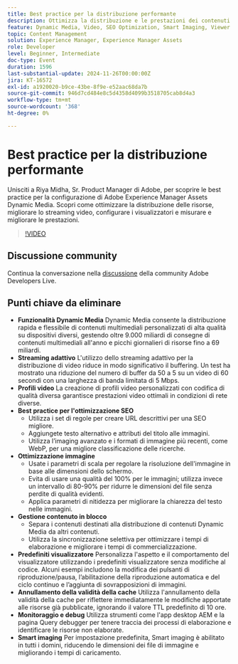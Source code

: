 ```yaml
---
title: Best practice per la distribuzione performante
description: Ottimizza la distribuzione e le prestazioni dei contenuti multimediali con Dynamic Media sfruttando lo streaming adattivo, i profili video personalizzati, le best practice SEO, l’ottimizzazione delle immagini, la gestione di contenuti in blocco, i predefiniti per visualizzatori, l’invalidamento della cache e l’imaging intelligente.
feature: Dynamic Media, Video, SEO Optimization, Smart Imaging, Viewer Presets, Best Practices
topic: Content Management
solution: Experience Manager, Experience Manager Assets
role: Developer
level: Beginner, Intermediate
doc-type: Event
duration: 1596
last-substantial-update: 2024-11-26T00:00:00Z
jira: KT-16572
exl-id: a1920020-b9ce-43be-8f9e-e52aac68da7b
source-git-commit: 946d7cd484e8c5d4358d4099b3518705cab8d4a3
workflow-type: tm+mt
source-wordcount: '368'
ht-degree: 0%

---
```


# Best practice per la distribuzione performante

Unisciti a Riya Midha, Sr. Product Manager di Adobe, per scoprire le best practice per la configurazione di Adobe Experience Manager Assets Dynamic Media. Scopri come ottimizzare la distribuzione delle risorse, migliorare lo streaming video, configurare i visualizzatori e misurare e migliorare le prestazioni.

>[!VIDEO](https://video.tv.adobe.com/v/3440425/?learn=on&enablevpops&captions=ita)

## Discussione community

Continua la conversazione nella [discussione](https://adobe.ly/3YGedpb) della community Adobe Developers Live.

## Punti chiave da eliminare

* **Funzionalità Dynamic Media** Dynamic Media consente la distribuzione rapida e flessibile di contenuti multimediali personalizzati di alta qualità su dispositivi diversi, gestendo oltre 9.000 miliardi di consegne di contenuti multimediali all&#39;anno e picchi giornalieri di risorse fino a 69 miliardi.
* **Streaming adattivo** L&#39;utilizzo dello streaming adattivo per la distribuzione di video riduce in modo significativo il buffering. Un test ha mostrato una riduzione del numero di buffer da 50 a 5 su un video di 60 secondi con una larghezza di banda limitata di 5 Mbps.
* **Profili video** La creazione di profili video personalizzati con codifica di qualità diversa garantisce prestazioni video ottimali in condizioni di rete diverse.
* **Best practice per l&#39;ottimizzazione SEO**
   * Utilizza i set di regole per creare URL descrittivi per una SEO migliore.
   * Aggiungete testo alternativo e attributi del titolo alle immagini.
   * Utilizza l’imaging avanzato e i formati di immagine più recenti, come WebP, per una migliore classificazione delle ricerche.
* **Ottimizzazione immagine**
   * Usate i parametri di scala per regolare la risoluzione dell&#39;immagine in base alle dimensioni dello schermo.
   * Evita di usare una qualità del 100% per le immagini; utilizza invece un intervallo di 80-90% per ridurre le dimensioni del file senza perdite di qualità evidenti.
   * Applica parametri di nitidezza per migliorare la chiarezza del testo nelle immagini.
* **Gestione contenuto in blocco**
   * Separa i contenuti destinati alla distribuzione di contenuti Dynamic Media da altri contenuti.
   * Utilizza la sincronizzazione selettiva per ottimizzare i tempi di elaborazione e migliorare i tempi di commercializzazione.
* **Predefiniti visualizzatore** Personalizza l&#39;aspetto e il comportamento del visualizzatore utilizzando i predefiniti visualizzatore senza modifiche al codice. Alcuni esempi includono la modifica dei pulsanti di riproduzione/pausa, l’abilitazione della riproduzione automatica e del ciclo continuo e l’aggiunta di sovrapposizioni di immagini.
* **Annullamento della validità della cache** Utilizza l&#39;annullamento della validità della cache per riflettere immediatamente le modifiche apportate alle risorse già pubblicate, ignorando il valore TTL predefinito di 10 ore.
* **Monitoraggio e debug** Utilizza strumenti come l&#39;app desktop AEM e la pagina Query debugger per tenere traccia dei processi di elaborazione e identificare le risorse non elaborate.
* **Smart imaging** Per impostazione predefinita, Smart imaging è abilitato in tutti i domini, riducendo le dimensioni dei file di immagine e migliorando i tempi di caricamento.
